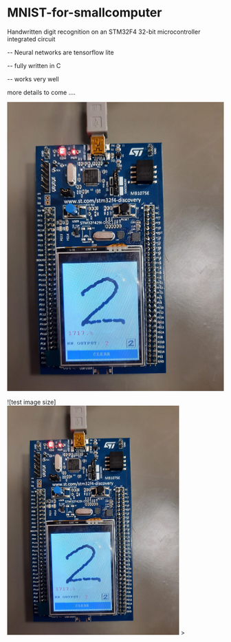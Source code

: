 # MNIST-for-smallcomputer
Handwritten digit recognition on an STM32F4 32-bit microcontroller integrated circuit

-- Neural networks are tensorflow lite

-- fully written in C

-- works very well


more details to come ....

![alt text](/img/stm32.jpg)

![test image size]<img src="/img/stm32.jpg" width="400">
                       >


